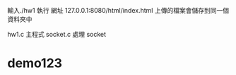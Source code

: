 輸入./hw1 執行
網址 127.0.0.1:8080/html/index.html
上傳的檔案會儲存到同一個資料夾中

hw1.c 主程式
socket.c 處理 socket

# demo123
